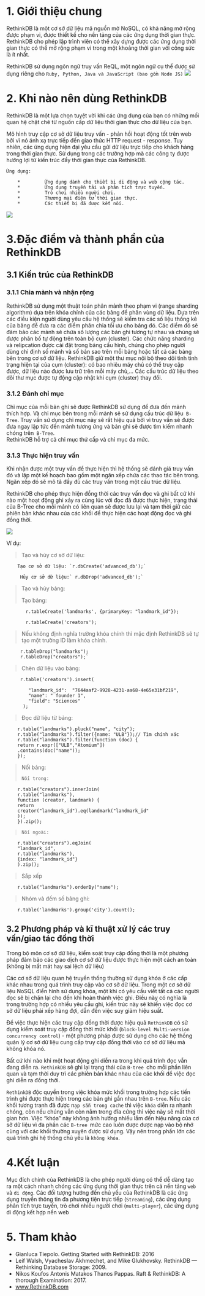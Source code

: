 # 1. Giới thiệu chung
 RethinkDB là một cơ sở dữ liệu mã nguồn mở NoSQL,  có khả
năng mở rộng được phạm vi, được thiết kế cho nền tảng của các ứng dụng thời gian
thực. RethinkDB cho phép lập trình viên có thể xây dựng được các
ứng dụng thời gian thực có thể mở rộng phạm vi trong một khoảng thời gian với công
sức là ít nhất.

  RethinkDB sử dụng ngôn ngữ truy vấn ReQL, một ngôn ngữ cụ thể được sử dụng riêng
cho `Ruby, Python, Java và JavaScript (bao gồm Node JS)`
![](https://images.viblo.asia/359c44c8-9b1e-42b5-9935-71057824f121.png)
# 2. Khi nào nên dùng RethinkDB
RethinkDB là một lựa chọn tuyệt vời khi các ứng dụng của bạn có những mối quan hệ
chặt chẽ từ nguồn cấp dữ liệu thời gian thực cho dữ liệu của bạn.

Mô hình truy cập cơ sở dữ liệu truy vấn - phản hồi hoạt động tốt trên web bởi vì nó
ánh xạ trực tiếp đến giao thức HTTP request - response. Tuy nhiên, các ứng dụng hiện
đại yêu cầu gửi dữ liệu trực tiếp cho khách hàng trong thời gian thực. Sử dụng trong
các trường hợp mà các công ty được hưởng lợi từ kiến trúc đẩy thời gian thực của
RethinkDB. 

    Ứng dụng:
    
        *         Ứng dụng dành cho thiết bị di động và web cộng tác.
        *         Ứng dụng truyền tải và phân tích trực tuyến.
        *         Trò chơi nhiều người chơi.
        *         Thương mại điện tử thời gian thực.
        *         Các thiết bị đã được kết nối.
       
   ![](https://images.viblo.asia/7c68fb96-c89a-4591-9968-d7935117ec97.png)
   
#    3.Đặc điểm và thành phần của RethinkDB
##    3.1 Kiến trúc của RethinkDB
###        3.1.1 Chia mảnh và nhận rộng
 RethinkDB sử dụng một thuật toán phân mảnh theo phạm vi (range sharding algorithm) dựa trên khóa chính của các bảng để phân vùng dữ liệu.
   Dựa trên các điều kiện người dùng yêu cầu hệ thống sẽ kiểm tra các số liệu thống kê của bảng để đưa ra các điểm phân chia tối ưu cho bảng đó. Các điểm đó sẽ đảm bảo   các mảnh sẽ chứa số lượng các bản ghi tương tự nhau và chúng sẽ được phân bố tự động trên toàn bộ cụm (cluster).
   Các chức năng sharding và relipcation được cài đặt trong bảng cấu hình, chúng cho
phép người dùng chỉ định số mảnh và số bản sao trên mỗi bảng hoặc tất cả các bảng
bên trong cơ sở dữ liệu.
   RethinkDB giữ một thư mục nội bộ theo dõi tình tình trạng hiện tại của cụm (cluster):
có bao nhiêu máy chủ có thể truy cập được, dữ liệu nào được lưu trữ trên mỗi máy
chủ,... Các cấu trúc dữ liệu theo dõi thư mục được tự động cập nhật khi cụm (cluster)
thay đổi.

### 3.1.2 Đánh chỉ mục
Chỉ mục của mỗi bản ghi sẽ được RethinkDB sử dụng để đưa đến mảnh thích hợp. Và
chỉ mục bên trong mỗi mảnh sẽ sử dụng cấu trúc dữ liệu` B-Tree`. Truy vấn sử dụng chỉ
mục này sẽ rất hiệu quả bởi vì truy vấn sẽ được đưa ngay lập tức đến mảnh tương ứng
và bản ghi sẽ được tìm kiếm nhanh chóng trên` B-Tree`.   
RethinkDB hỗ trợ cả chỉ mục thứ cấp và chỉ mục đa mức.
### 3.1.3 Thực hiện truy vấn
Khi nhận được một truy vấn để thực hiện thì hệ thống sẽ đánh giá truy vấn đó và lập
một kế hoạch bao gồm một ngăn xếp chứa các thao tác bên trong. Ngăn xếp đó sẽ mô
tả đầy đủ các truy vấn trong một cấu trúc dữ liệu.

RethinkDB cho phép thực hiện đồng thời các truy vấn đọc và ghi bất cứ khi nào một
hoạt động ghi xảy ra cùng lúc với đọc đã được thực hiện, trạng thái của B-Tree cho mỗi
mảnh có liên quan sẽ được lưu lại và tạm thời giữ các phiên bản khác nhau của các
khối để thực hiện các hoạt động đọc và ghi đồng thời.

![](https://images.viblo.asia/8af6ee07-c8a2-4eac-b90d-91abe30bfecf.jpg)

Ví dụ:
> Tạo và hủy cơ sở dữ liệu:
>
```
    Tạo cơ sở dữ liệu: `r.dbCreate('advanced_db');`
 
     Hủy cơ sở dữ liệu:` r.dbDrop('advanced_db');`
```


> Tạo và hủy bảng:
> 
> Tạo bảng:
> 
```
       r.tableCreate('landmarks', {primaryKey: "landmark_id"});
    
       r.tableCreate('creators');
```
> 
> Nếu không định nghĩa trường khóa chính thì mặc định RethinkDB sẽ tự tạo một trường
> ID làm khóa chính.
> 
```
     r.tableDrop("landmarks");
     r.tableDrop("creators");`
```
> 
> Chèn dữ liệu vào bảng:
> 
```
     r.table('creators').insert(
 
        "landmark_id":  "7644aaf2-9928-4231-aa68-4e65e31bf219",
        "name": " founder 1",
        "field": "Sciences"
      );

```
>Đọc dữ liệu từ bảng:
```
    r.table("landmarks").pluck("name", "city");
    r.table("landmarks").filter({name: "ULB"});// Tìm chính xác
    r.table("landmarks").filter(function (doc) {
    return r.expr(["ULB","Atomium"])
    .contains(doc("name"));
    });
```
>Nối bảng:
>
>`Nối trong:`
```
    r.table("creators").innerJoin(
    r.table("landmarks"),
    function (creator, landmark) {
    return
    creator("landmark_id").eq(landmark("landmark_id"
    ));
    }).zip();
```
>`Nối ngoài:`
```
    r.table("creators").eqJoin(
    "landmark_id",
    r.table("landmarks"),
    {index: "landmark_id"}
    ).zip();
```
>Sắp xếp
```
    r.table("landmarks").orderBy("name");
```
>Nhóm và đếm số bảng ghi:
```
    r.table('landmarks').group('city').count();
```
## 3.2 Phương pháp và kĩ thuật xử lý các truy vấn/giao tác đồng thời
Trong bộ môn cơ sở dữ liệu, kiểm soát truy cập đồng thời là một phương pháp đảm
bảo các giao dịch cơ sở dữ liệu được thực hiện một cách an toàn (không bị mất mát
hay sai lệch dữ liệu)

Các cơ sở dữ liệu quan hệ truyền thống thường sử dụng khóa ở các cấp khác nhau
trong quá trình truy cập vào cơ sở dữ liệu. Trong một cơ sở dữ liệu NoSQL điển hình
sử dụng khóa, một khi có yêu cầu viết tất cả các người đọc sẽ bị chặn lại cho đến khi
hoàn thành việc ghi. Điều này có nghĩa là trong trường hợp có nhiều yêu cầu ghi, kiến
trúc này sẽ khiến việc đọc cơ sở dữ liệu phải xếp hàng đợi, dẫn đến việc suy giảm hiệu
suất.

Để việc thực hiện các truy cập đồng thời được hiệu quả `RethinkDB` có sử dụng kiểm
soát truy cập đồng thời mức khối (`block-level Multi-version concurrency control`) - một
phương pháp được sử dụng cho các hệ thống quản lý cơ sở dữ liệu cung cấp truy cập
đồng thời vào cơ sở dữ liệu mà không khóa nó.

Bất cứ khi nào khi một hoạt động ghi diễn ra trong khi quá trình đọc vẫn đang diễn ra.
`RethinkDB` sẽ ghi lại trạng thái của `B-tree `cho mỗi phần liên quan và tạm thời duy trì
các phiên bản khác nhau của các khối để việc đọc ghi diễn ra đồng thời.

`RethinkDB` độc quyền trong việc khóa mức khối trong trường hợp các tiến trình ghi
được thực hiện trong các bản ghi gần nhau trên `B-tree`. Nếu các khối tương tranh đã
được n`ạp sẵn trong cache` thì việc `khóa` diễn ra nhanh chóng, còn nếu chúng vẫn còn
nằm trong đĩa cứng thì việc này sẽ mất thời gian hơn. Việc “khóa” này không ảnh
hưởng nhiều lắm đến hiệu năng của cơ sở dữ liệu vì đa phần các `B-tree `mức cao luôn
được được nạp vào bộ nhớ cùng với các khối thường xuyên được sử dụng. Vậy nên
trong phần lớn các quá trình ghi hệ thống chủ yếu là `không khóa`.
# 4.Kết luận
Mục đích chính của RethinkDB là cho phép người dùng có thể dễ dàng tạo ra một cách
nhanh chóng các ứng dụng thời gian thực trên cả nền tảng `web` và `di động`. Các đối
tượng hướng đến chủ yếu của RethinkDB là các ứng dụng truyền thông tin đa phương
tiện trực tiếp (`Streaming`), các ứng dụng phân tích trực tuyến, trò chơi nhiều người
chơi (`multi-player`), các ứng dụng di động kết hợp nền web
# 5. Tham khảo
* Gianluca Tiepolo. Getting Started with RethinkDB: 2016
* Leif Walsh, Vyacheslav Akhmechet, and Mike Glukhovsky. RethinkDB —
Rethinking Database Storage: 2009.
* Nikos Koufos Antonis Matakos Thanos Pappas. Raft & RethinkDB: A thorough
Examination: 2017.
* www.RethinkDB.com